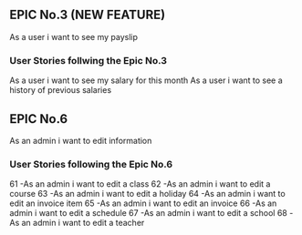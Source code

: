 ## EPIC No.3 (NEW FEATURE)
As a user i want to see my payslip 
### User Stories follwing the Epic No.3  
As a user i want to see my salary for this month
As a user i want to see a history of previous salaries

## EPIC No.6
As an admin i want to edit information
### User Stories following the Epic No.6 
61 -As an admin i want to edit a class
62 -As an admin i want to edit a course
63 -As an admin i want to edit  a holiday
64 -As an admin i want to edit an invoice item
65 -As an admin i want to edit an invoice
66 -As an admin i want to edit a schedule
67 -As an admin i want to edit a school
68 -As an admin i want to edit a teacher


